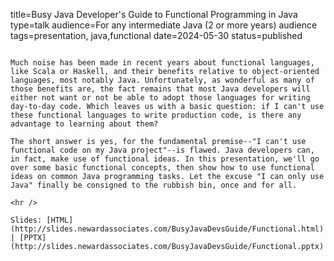 title=Busy Java Developer's Guide to Functional Programming in Java
type=talk
audience=For any intermediate Java (2 or more years) audience
tags=presentation, java,functional
date=2024-05-30
status=published
~~~~~~

Much noise has been made in recent years about functional languages, like Scala or Haskell, and their benefits relative to object-oriented languages, most notably Java. Unfortunately, as wonderful as many of those benefits are, the fact remains that most Java developers will either not want or not be able to adopt those languages for writing day-to-day code. Which leaves us with a basic question: if I can't use these functional languages to write production code, is there any advantage to learning about them?

The short answer is yes, for the fundamental premise--"I can't use functional code on my Java project"--is flawed. Java developers can, in fact, make use of functional ideas. In this presentation, we'll go over some basic functional concepts, then show how to use functional ideas on common Java programming tasks. Let the excuse "I can only use Java" finally be consigned to the rubbish bin, once and for all.
    
<hr />

Slides: [HTML](http://slides.newardassociates.com/BusyJavaDevsGuide/Functional.html) | [PPTX](http://slides.newardassociates.com/BusyJavaDevsGuide/Functional.pptx)
